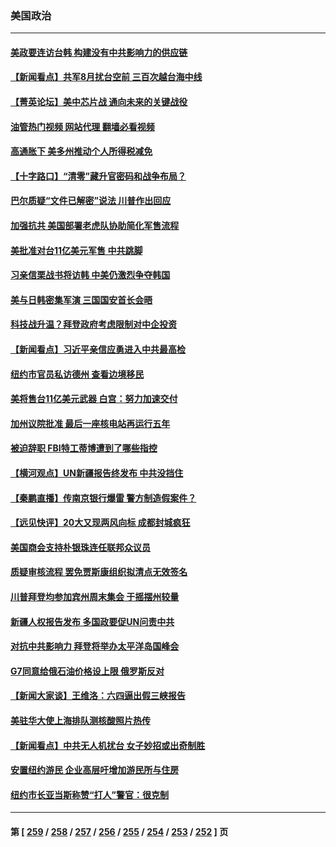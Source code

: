 ### 美国政治
---
#### [美政要连访台韩 构建没有中共影响力的供应链](../../pages/ncid1078159/n13817079.md?09041245) 
#### [【新闻看点】共军8月扰台空前 三百次越台海中线](../../pages/ncid1078159/n13817009.md?09041245) 
#### [【菁英论坛】美中芯片战 通向未来的关键战役](../../pages/ncid1078159/n13817010.md?09041245) 
#### [油管热门视频 网站代理 翻墙必看视频](http://209.222.30.114:81/youtube.html?09041245)
#### [高通胀下 美多州推动个人所得税减免](../../pages/ncid1078159/n13816966.md?09041245) 
#### [【十字路口】“清零”藏升官密码和战争布局？](../../pages/ncid1078159/n13816853.md?09041245) 
#### [巴尔质疑“文件已解密”说法 川普作出回应](../../pages/ncid1078159/n13816988.md?09041245) 
#### [加强抗共 美国部署老虎队协助简化军售流程](../../pages/ncid1078159/n13816978.md?09041245) 
#### [美批准对台11亿美元军售 中共跳脚](../../pages/ncid1078159/n13816926.md?09041245) 
#### [习亲信栗战书将访韩 中美仍激烈争夺韩国](../../pages/ncid1078159/n13816954.md?09041245) 
#### [美与日韩密集军演 三国国安首长会晤](../../pages/ncid1078159/n13816922.md?09041245) 
#### [科技战升温？拜登政府考虑限制对中企投资](../../pages/ncid1078159/n13816661.md?09041245) 
#### [【新闻看点】习近平亲信应勇进入中共最高检](../../pages/ncid1078159/n13816481.md?09041245) 
#### [纽约市官员私访德州 查看边境移民](../../pages/ncid1078159/n13816619.md?09041245) 
#### [美将售台11亿美元武器 白宫：努力加速交付](../../pages/ncid1078159/n13816609.md?09041245) 
#### [加州议院批准 最后一座核电站再运行五年](../../pages/ncid1078159/n13816504.md?09041245) 
#### [被迫辞职 FBI特工蒂博遭到了哪些指控](../../pages/ncid1078159/n13815592.md?09041245) 
#### [【横河观点】UN新疆报告终发布 中共没挡住](../../pages/ncid1078159/n13816447.md?09041245) 
#### [【秦鹏直播】传南京银行爆雷 警方制造假案件？](../../pages/ncid1078159/n13816478.md?09041245) 
#### [【远见快评】20大又现两风向标 成都封城疯狂](../../pages/ncid1078159/n13816482.md?09041245) 
#### [美国商会支持朴银珠连任联邦众议员](../../pages/ncid1078159/n13816458.md?09041245) 
#### [质疑审核流程 罢免贾斯康组织拟清点无效签名](../../pages/ncid1078159/n13816439.md?09041245) 
#### [川普拜登均参加宾州周末集会 于摇摆州较量](../../pages/ncid1078159/n13816361.md?09041245) 
#### [新疆人权报告发布 多国政要促UN问责中共](../../pages/ncid1078159/n13816425.md?09041245) 
#### [对抗中共影响力 拜登将举办太平洋岛国峰会](../../pages/ncid1078159/n13816412.md?09041245) 
#### [G7同意给俄石油价格设上限 俄罗斯反对](../../pages/ncid1078159/n13816302.md?09041245) 
#### [【新闻大家谈】王维洛：六四逼出假三峡报告](../../pages/ncid1078159/n13815729.md?09041245) 
#### [美驻华大使上海排队测核酸照片热传](../../pages/ncid1078159/n13816123.md?09041245) 
#### [【新闻看点】中共无人机扰台 女子妙招或出奇制胜](../../pages/ncid1078159/n13815726.md?09041245) 
#### [安置纽约游民 企业高层吁增加游民所与住房](../../pages/ncid1078159/n13815868.md?09041245) 
#### [纽约市长亚当斯称赞“打人”警官：很克制](../../pages/ncid1078159/n13815844.md?09041245) 

---
#### 第 [ [259](./259.md?09041245) / [258](./258.md?09041245) / [257](./257.md?09041245) / [256](./256.md?09041245) / [255](./255.md?09041245) / [254](./254.md?09041245) / [253](./253.md?09041245) / [252](./252.md?09041245) ] 页
